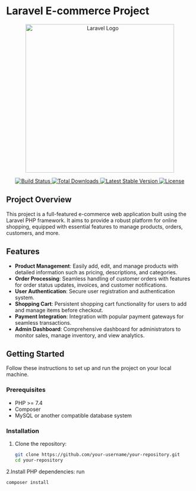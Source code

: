 # Laravel E-commerce Project

<p align="center">
  <a href="https://laravel.com" target="_blank">
    <img src="https://raw.githubusercontent.com/laravel/art/master/logo-lockup/5%20SVG/2%20CMYK/1%20Full%20Color/laravel-logolockup-cmyk-red.svg" width="400" alt="Laravel Logo">
  </a>
</p>

<p align="center">
  <a href="https://github.com/laravel/framework/actions">
    <img src="https://github.com/laravel/framework/workflows/tests/badge.svg" alt="Build Status">
  </a>
  <a href="https://packagist.org/packages/laravel/framework">
    <img src="https://img.shields.io/packagist/dt/laravel/framework" alt="Total Downloads">
  </a>
  <a href="https://packagist.org/packages/laravel/framework">
    <img src="https://img.shields.io/packagist/v/laravel/framework" alt="Latest Stable Version">
  </a>
  <a href="https://packagist.org/packages/laravel/framework">
    <img src="https://img.shields.io/packagist/l/laravel/framework" alt="License">
  </a>
</p>

## Project Overview

This project is a full-featured e-commerce web application built using the Laravel PHP framework. It aims to provide a robust platform for online shopping, equipped with essential features to manage products, orders, customers, and more.

## Features

- **Product Management**: Easily add, edit, and manage products with detailed information such as pricing, descriptions, and categories.
- **Order Processing**: Seamless handling of customer orders with features for order status updates, invoices, and customer notifications.
- **User Authentication**: Secure user registration and authentication system.
- **Shopping Cart**: Persistent shopping cart functionality for users to add and manage items before checkout.
- **Payment Integration**: Integration with popular payment gateways for seamless transactions.
- **Admin Dashboard**: Comprehensive dashboard for administrators to monitor sales, manage inventory, and view analytics.

## Getting Started

Follow these instructions to set up and run the project on your local machine.

### Prerequisites

- PHP >= 7.4
- Composer
- MySQL or another compatible database system

### Installation

1. Clone the repository:
   ```bash
   git clone https://github.com/your-username/your-repository.git
   cd your-repository
   ```
2.Install PHP dependencies:
   run
 ```bash
 composer install
```
